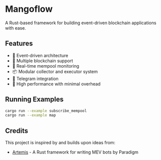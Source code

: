 # Mangoflow

A Rust-based framework for building event-driven blockchain applications with ease.

## Features

- 🔄 Event-driven architecture
- 🔗 Multiple blockchain support
- 📡 Real-time mempool monitoring
- 📦 Modular collector and executor system
- 📨 Telegram integration
- 🚀 High performance with minimal overhead

## Running Examples

```bash
cargo run --example subscribe_mempool
cargo run --example map
``` 

## Credits

This project is inspired by and builds upon ideas from:

- [Artemis](https://github.com/paradigmxyz/artemis) - A Rust framework for writing MEV bots by Paradigm
